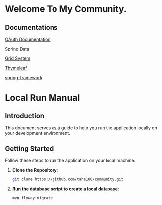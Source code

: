 # Welcome To My Community.

## Documentations

[OAuth Documentation](https://docs.github.com/en/apps/oauth-apps/building-oauth-apps/authorizing-oauth-apps)

[Spring Data](https://docs.spring.io/spring-boot/docs/current/reference/html/data.html)

[Grid System](https://v3.bootcss.com/css/#grid)

[Thymeleaf](https://www.thymeleaf.org/doc/tutorials/3.0/usingthymeleaf.html#setting-attribute-values)

[spring-framework](https://docs.spring.io/spring-framework/docs/5.0.3.RELEASE/spring-framework-reference/web.html#mvc-handlermapping-interceptor)

# Local Run Manual

## Introduction

This document serves as a guide to help you run the application locally on your development environment.

## Getting Started

Follow these steps to run the application on your local machine:

1. **Clone the Repository**:

    ```bash
    git clone https://github.com/tahe100/community.git
    ```

2. **Run the database script to create a local database**:

   ```bash
   mvn flyway:migrate
   ```